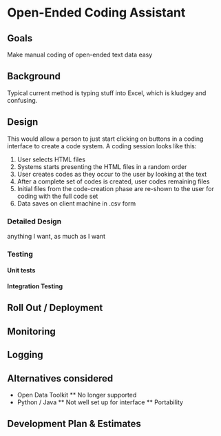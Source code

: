# Open-Ended Coding Assistant

## Goals
Make manual coding of open-ended text data easy


## Background

Typical current method is typing stuff into Excel, which is kludgey and confusing.




## Design
This would allow a person to just start clicking on buttons in a coding interface to create a code system.
A coding session looks like this:

1. User selects HTML files
2. Systems starts presenting the HTML files in a random order
3. User creates codes as they occur to the user by looking at the text
4. After a complete set of codes is created, user codes remaining files
5. Initial files from the code-creation phase are re-shown to the user for coding with the full code set
6. Data saves on client machine in .csv form


### Detailed Design
anything I want, as much as I want

### Testing

#### Unit tests

#### Integration Testing

## Roll Out / Deployment

## Monitoring

## Logging

## Alternatives considered

* Open Data Toolkit
** No longer supported
* Python / Java
** Not well set up for interface
** Portability

## Development Plan & Estimates



